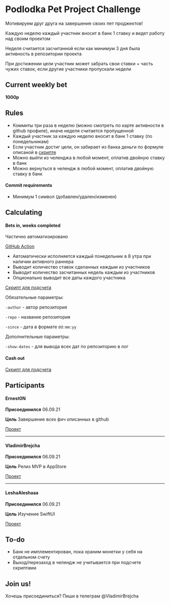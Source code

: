 # Podlodka Pet Project Challenge

Мотивируем друг друга на завершение своих пет проджектов!

Каждую неделю каждый участник вносит в банк 1 ставку и ведет работу над своим проектом

Неделя считается засчитанной если как минимум 3 дня была активность в репозитории проекта

При достижении цели участник может забрать свои ставки + часть чужих ставок, если другие участники пропускали недели

## Current weekly bet

**1000р**

## Rules

- Коммиты три раза в неделю (можно смотреть по карте активности в github профиле), иначе неделя считается пропущенной
- Каждый участник за каждую неделю вносит в банк 1 ставку (по понедельникам)
- Если участник достиг цели, он забирает из банка деньги по формуле описаной в [скрипте](ChallengeWinCalculator.swift)
- Можно выйти из челенджа в любой момент, оплатив двойную ставку в банк
- Можно вернуться в челендж в любой момент, оплатив двойную ставку в банк

#### Commit requirements

- Минимум 1 символ (добавлен/удален/изменен)

## Calculating

#### Bets in, weeks completed

Частично автоматизировано

[GitHub Action](.github/workflows/calculateParticipantsWeeks.yml)

- Автоматически исполняется каждый понедельник в 8 утра при наличии активного раннера
- Выводит количество ставок сделанных каждым из участников
- Выводит количество засчитанных недель каждым из участников
- Опционально выводит все даты каждого участника

[Скрипт для подсчета](ChallengeActiveWeeksCalculator.swift)

Обязательные параметры:

`-author` - автор репозитория

`-repo` - название репозитория

`-since` - дата в формате `dd:mm:yy`

Дополнительные параметры:

`-show-dates` - для вывода всех дат по репозиторию в лог

#### Cash out

[Скрипт для подсчета](ChallengeWinCalculator.swift)

## Participants

#### Ernest0N

**Присоединился** 06.09.21

**Цель** Завершение всех фич описанных в github

[Проект](https://github.com/Ernest0-Production/RedmineClient)

---

#### VladimirBrejcha

**Присоединился** 06.09.21

**Цель** Релиз MVP в AppStore

[Проект](https://github.com/VladimirBrejcha/Rise)

---

#### LeshaAleshaaa

**Присоединился** 06.09.21

**Цель** Изучение SwiftUI

[Проект](https://github.com/LeshaAleshaaa/SwiftUIProject)

## To-do

- Банк не имплементирован, пока храним монетки у себя на отдельном счету
- Выход/перезаход в челендж не учитывается при подсчете скриптами

## Join us!

Хочешь присоединиться? Пиши в телеграм @VladimirBrejcha
